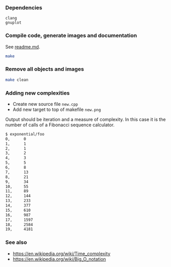 ### Dependencies
```
clang
gnuplot
```

### Compile code, generate images and documentation
See [readme.md](readme.md).
```bash
make
```

### Remove all objects and images
```bash
make clean
```

### Adding new complexities
- Create new source file ```new.cpp```
- Add new target to top of makefile ```new.png```

Output should be iteration and a measure of complexity. In this case it is the
number of calls of a Fibonacci sequence calculator.

```bash
$ exponential/foo
0,      0
1,      1
2,      1
3,      2
4,      3
5,      5
6,      8
7,      13
8,      21
9,      34
10,     55
11,     89
12,     144
13,     233
14,     377
15,     610
16,     987
17,     1597
18,     2584
19,     4181

```

### See also
- https://en.wikipedia.org/wiki/Time_complexity
- https://en.wikipedia.org/wiki/Big_O_notation

